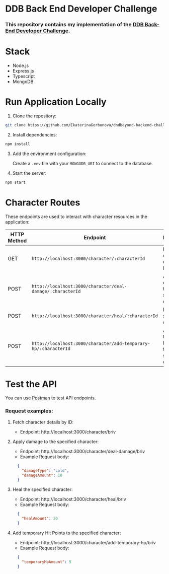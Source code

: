 # DDB Back End Developer Challenge

### This repository contains my implementation of the [DDB Back-End Developer Challenge](https://github.com/DnDBeyond/back-end-developer-challenge). 

# Stack
- Node.js
- Express.js
- Typescript
- MongoDB

# Run Application Locally
1. Clone the repository:
```bash
git clone https://github.com/EkaterinaGorbunova/dndbeyond-backend-challenge.git
```

2. Install dependencies:
```bash
npm install
```

3. Add the environment configuration:

    Create a `.env` file with your `MONGODB_URI` to connect to the database.

4. Start the server:
```bash
npm start
```

# Character Routes

These endpoints are used to interact with character resources in the application:

| HTTP Method | Endpoint                          | Description                                      |
|-------------|-----------------------------------|--------------------------------------------------|
| GET         | `http://localhost:3000/character/:characterId`    | Fetch character details by ID.                  |
| POST        | `http://localhost:3000/character/deal-damage/:characterId` | Apply damage to the specified character.        |
| POST        | `http://localhost:3000/character/heal/:characterId` | Heal the specified character.                   |
| POST        | `http://localhost:3000/character/add-temporary-hp/:characterId` | Add temporary Hit Points to the specified character. |

# Test the API

You can use [Postman](https://www.postman.com) to test API endpoints.
    
### Request examples:
1. Fetch character details by ID: 
    - Endpoint: http://localhost:3000/character/briv

2. Apply damage to the specified character:
    - Endpoint: http://localhost:3000/character/deal-damage/briv
    - Example Request body:
    ```JSON
      {
        "damageType": "cold",
        "damageAmount": 10
      }
    ```
3. Heal the specified character:
    - Endpoint: http://localhost:3000/character/heal/briv
    - Example Request body:
    ```JSON
      {
        "healAmount": 20
      }
    ```
4. Add temporary Hit Points to the specified character:

    - Endpoint: http://localhost:3000/character/add-temporary-hp/briv
    - Example Request body:
    ```JSON
      {
        "temporaryHpAmount": 5
      }
    ```





